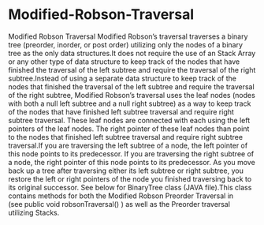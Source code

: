 # Modified-Robson-Traversal
Modified Robson Traversal
Modified Robson’s traversal traverses a binary tree (preorder, inorder, or post order) utilizing only the nodes of a binary tree as the only data structures.It does not require the use of an Stack Array or any other type of data structure to keep track of the nodes that have finished the traversal of the left subtree and require the traversal of the right subtree.Instead of using a separate data structure to keep track of the nodes that finished the traversal of the left subtree and require the traversal of the right subtree, Modified Robson’s traversal uses the leaf nodes (nodes with both a null left subtree and a null right subtree) as a way to keep track of the nodes that have finished left subtree traversal and require right subtree traversal. These leaf nodes are connected with each using the left pointers of the leaf nodes. The right pointer of these leaf nodes than point to the nodes that finished left subtree traversal and require right subtree traversal.If you are traversing the left subtree of a node, the left pointer of this node points to its predecessor. If you are traversing the right subtree of a node, the right pointer of this node points to its predecessor. As you move back up a tree after traversing either its left subtree or right subtree, you restore the left or right pointers of the node you finished traversing back to its original successor. See below for BinaryTree class (JAVA file).This class contains methods for both the Modified Robson Preorder Traversal in (see public void robsonTraversal() ) as well as the Preorder traversal utilizing Stacks.
